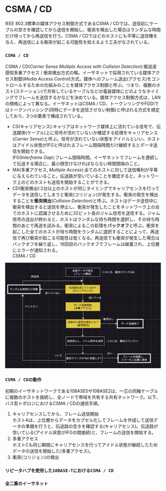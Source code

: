 # CSMA / CD
IEEE 802.3標準の媒体アクセス制御方式であるCSMA / CDでは、送信前にケーブルの空きを確認してから送信を開始し、衝突を検出した場合はランダムな時間だけ待ってから再送信を行う。CSMA / CDではどのホストにも平等に送信権を与え、再送信による衝突が起こる可能性を抑えるよう工夫がなされている。

### `CSMA / CD`
CSMA / CD(*Carrier Sense Multiple Access with Collision Detection*):搬送波感知多重アクセス / 衝突検出方式の略。イーサネットで採用されている媒体アクセス制御(*Media Access Control*)方式。媒体へのフレーム送出(アクセス)をコントロールするための仕組みのことを媒体アクセス制御と呼ぶ。つまり、複数のホスト(ステーション)で共有しているケーブルなどの電装媒体にどのようなタイミングでフレームを送信するかなどを決めている。媒体アクセス制御方式は、LANの規格によって異なる。イーサネットはCSMA / CD、トークンリングやFDDIではトークンバッシング(同時にデータを送信させない制御)と呼ばれる方式を規定しており、3つの要素で構成されている。
- CS(キャリアセンス):キャリアはネットワーク媒体上に流れている信号で、伝送媒体(ケーブル)上に信号が流れていないか確認する処理をキャリアセンス(*Carrier Sense*)と呼ぶ。信号が流れていない状態をアイドルといい、ホストはアイドル状態がIFGと呼ばれるフレーム間隔時間だけ継続するとデータ送信を開始できる。  
IFG(*Interframe Gap*):フレーム間隔時間。イーサネットでフレームを連続して伝送する場合に、最小限空けなければならない時間間隔のこと。
- MA(多重アクセス, *Multiple Access*):全てのホストに対して送信権利が平等に与えられていること。伝送路が空いていることを確認すると、ネットワーク上のどのホストも送信を開始することができる。
- CD(衝突検出):2台以上のホストが同じタイミングでキャリアセンスを行ってデータを送信してしまうと衝突(コリジョン)が発生する。衝突の発生を検出することを**衝突検出**(*Collision Detection*)と呼ぶ。ホストはデータ送信中に衝突を検出すると送信を停止し、衝突が発生したことをネットワーク上の全てのホストに認識させるために32ビット長のジャム信号を送信する。ジャム信号の送出が終わると、ホストはランダムな待ち時間を選択し、その待ち時間のあとで再送を試みる。衝突によるこの処理を**バックオフ**と呼ぶ。衝突を起こした全てのホストが待ち時間をランダムに選択することによって、再送信で再び衝突が起こる可能性は低くなる。再送信でも衝突が発生した場合はバックオフを繰り返し、16回目のバックオフでフレームは破棄され、上位層にエラーが通知される。  
CSMA / CD
<img width="800" alt="" src="../images/CSMACD.png">

### `CSMA / CDの動作`
初期のイーサネットワークである10BASE5や10BASE2は、一芯の同軸ケーブルに複数のホストを接続し、全ノードで帯域を共有する共有ネットワーク。以下、バス型トポロジにおけるCSMA / CDの通信手順。  
1. キャリアセンスしてから、フレーム送信開始  
ホストAは、上位層からデータをカプセル化してフレームを作成して送信データの準備を行うと、伝送路の空きを確認する(キャリアセンス)。伝送路が空いている(アイドル状態がIFGの間接続)と、フレームの送信を開始する。
2. 多重アクセス  
ホストCも同じ瞬間にキャリアセンスを行ってアイドル状態が継続したためデータの送信を開始した(多重アクセス)。
3. 衝突(コリジョン)の検出

### `リピータハブを使用した10BASE-TにおけるCSMA / CD`
### `全二重のイーサネット`
